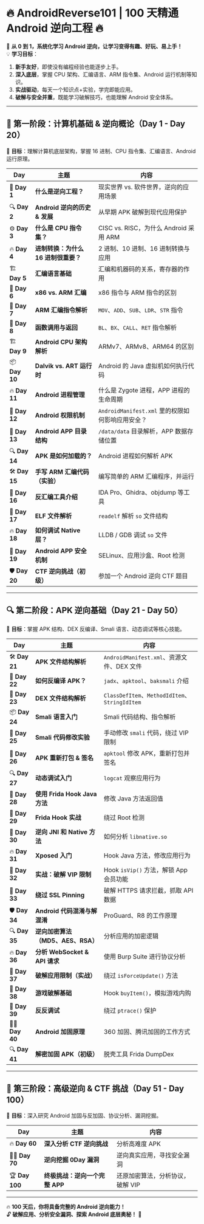 # 🔥 AndroidReverse101 | 100 天精通 Android 逆向工程 🔥
📖 **从 0 到 1，系统化学习 Android 逆向，让学习变得有趣、好玩、易上手！**  
💡 **学习目标**：
1. **新手友好**，即使没有编程经验也能逐步上手。
2. **深入底层**，掌握 CPU 架构、汇编语言、ARM 指令集、Android 运行机制等知识。
3. **实战驱动**，每天一个知识点+实验，学完即能应用。
4. **破解与安全并重**，既能学习破解技巧，也能理解 Android 安全体系。

---

## **🚀 第一阶段：计算机基础 & 逆向概论（Day 1 - Day 20）**  
🔹 **目标**：理解计算机底层架构，掌握 16 进制、CPU 指令集、汇编语言、Android 运行原理。

| **Day** | **主题** | **内容** |
|------|-------------|---------|
| 🏁 **Day 1** | **什么是逆向工程？** | 现实世界 vs. 软件世界，逆向的应用场景 |
| 🔍 **Day 2** | **Android 逆向的历史 & 发展** | 从早期 APK 破解到现代应用保护 |
| ⚙️ **Day 3** | **什么是 CPU 指令集？** | CISC vs. RISC，为什么 Android 采用 ARM |
| 🔥 **Day 4** | **进制转换：为什么 16 进制很重要？** | 2 进制、10 进制、16 进制转换与应用 |
| 🏗 **Day 5** | **汇编语言基础** | 汇编和机器码的关系，寄存器的作用 |
| 🏹 **Day 6** | **x86 vs. ARM 汇编** | x86 指令与 ARM 指令的区别 |
| 📜 **Day 7** | **ARM 汇编指令解析** | `MOV`、`ADD`、`SUB`、`LDR`、`STR` 指令 |
| 🚀 **Day 8** | **函数调用与返回** | `BL`、`BX`、`CALL`、`RET` 指令解析 |
| 🏗 **Day 9** | **Android CPU 架构解析** | ARMv7、ARMv8、ARM64 的区别 |
| 📦 **Day 10** | **Dalvik vs. ART 运行时** | Android 的 Java 虚拟机如何执行代码 |
| 🔥 **Day 11** | **Android 进程管理** | 什么是 Zygote 进程，APP 进程的生命周期 |
| 🚀 **Day 12** | **Android 权限机制** | `AndroidManifest.xml` 里的权限如何影响应用安全？ |
| 📂 **Day 13** | **Android APP 目录结构** | `/data/data` 目录解析，APP 数据存储位置 |
| 🔍 **Day 14** | **APK 是如何加载的？** | Android 进程如何解析 APK |
| 🛠 **Day 15** | **手写 ARM 汇编代码（实验）** | 编写简单的 ARM 汇编程序，并运行 |
| 🔬 **Day 16** | **反汇编工具介绍** | IDA Pro、Ghidra、objdump 等工具 |
| 🏴 **Day 17** | **ELF 文件解析** | `readelf` 解析 `so` 文件结构 |
| 🔥 **Day 18** | **如何调试 Native 层？** | LLDB / GDB 调试 `so` 文件 |
| 🚀 **Day 19** | **Android APP 安全机制** | SELinux、应用沙盒、Root 检测 |
| 🛡 **Day 20** | **CTF 逆向挑战（初级）** | 参加一个 Android 逆向 CTF 题目 |

---

## **🔍 第二阶段：APK 逆向基础（Day 21 - Day 50）**  
🔹 **目标**：掌握 APK 结构、DEX 反编译、Smali 语言、动态调试等核心技能。

| **Day** | **主题** | **内容** |
|------|-------------|---------|
| 🛠 **Day 21** | **APK 文件结构解析** | `AndroidManifest.xml`、资源文件、DEX 文件 |
| 🔄 **Day 22** | **如何反编译 APK？** | `jadx`、`apktool`、`baksmali` 介绍 |
| 📜 **Day 23** | **DEX 文件结构解析** | `ClassDefItem`、`MethodIdItem`、`StringIdItem` |
| 📦 **Day 24** | **Smali 语言入门** | Smali 代码结构、指令解析 |
| 📝 **Day 25** | **Smali 代码修改实验** | 手动修改 `smali` 代码，绕过 VIP 限制 |
| 🚀 **Day 26** | **APK 重新打包 & 签名** | `apktool` 修改 APK，重新打包并签名 |
| 🔍 **Day 27** | **动态调试入门** | `logcat` 观察应用行为 |
| 🔬 **Day 28** | **使用 Frida Hook Java 方法** | 修改 Java 方法返回值 |
| 🏹 **Day 29** | **Frida Hook 实战** | 绕过 Root 检测 |
| 💉 **Day 30** | **逆向 JNI 和 Native 方法** | 如何分析 `libnative.so` |
| 🔥 **Day 31** | **Xposed 入门** | Hook Java 方法，修改应用行为 |
| 🚀 **Day 32** | **实战：破解 VIP 限制** | Hook `isVip()` 方法，解锁 App 会员功能 |
| 🔗 **Day 33** | **绕过 SSL Pinning** | 破解 HTTPS 请求拦截，抓取 API 数据 |
| 🛡 **Day 34** | **Android 代码混淆与解混淆** | ProGuard、R8 的工作原理 |
| 🔍 **Day 35** | **逆向加密算法（MD5、AES、RSA）** | 分析应用的加密逻辑 |
| 🔥 **Day 36** | **分析 WebSocket & API 请求** | 使用 Burp Suite 进行协议分析 |
| 🚀 **Day 37** | **破解应用限制（实战）** | 绕过 `isForceUpdate()` 方法 |
| 🏹 **Day 38** | **游戏破解基础** | Hook `buyItem()`，模拟游戏内购 |
| 🔬 **Day 39** | **反反调试** | 绕过 `ptrace()` 保护 |
| 🏴‍☠️ **Day 40** | **Android 加固原理** | 360 加固、腾讯加固的工作方式 |
| 🔍 **Day 41** | **解密加固 APK（初级）** | 脱壳工具 Frida DumpDex |

---

## **🚀 第三阶段：高级逆向 & CTF 挑战（Day 51 - Day 100）**  
🔹 **目标**：深入研究 Android 加固与反加固、协议分析、漏洞挖掘。

| **Day** | **主题** | **内容** |
|------|-------------|---------|
| 🔥 **Day 60** | **深入分析 CTF 逆向挑战** | 分析高难度 APK |
| 🏴‍☠️ **Day 70** | **逆向挖掘 0Day 漏洞** | 逆向真实应用，寻找安全漏洞 |
| 🏆 **Day 100** | **终极挑战：逆向一个完整 APP** | 还原加密算法，分析协议，破解 VIP |

---

🔥 **100 天后，你将具备完整的 Android 逆向能力！**  
🔓 **破解应用、分析安全漏洞、探索 Android 底层奥秘！** 🚀  
